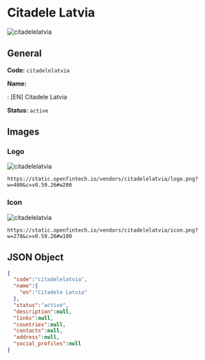 
# Citadele Latvia 
![citadelelatvia](https://static.openfintech.io/vendors/citadelelatvia/logo.png?w=400&c=v0.59.26#w200)  

## General 
 
**Code:** `citadelelatvia` 
 
**Name:** 
 
:	[EN] Citadele Latvia 
 
**Status:** `active` 
 

## Images 

### Logo 
 
![citadelelatvia](https://static.openfintech.io/vendors/citadelelatvia/logo.png?w=400&c=v0.59.26#w200)  

```
https://static.openfintech.io/vendors/citadelelatvia/logo.png?w=400&c=v0.59.26#w200
```  

### Icon 
 
![citadelelatvia](https://static.openfintech.io/vendors/citadelelatvia/icon.png?w=278&c=v0.59.26#w100)  

```
https://static.openfintech.io/vendors/citadelelatvia/icon.png?w=278&c=v0.59.26#w100
```  

## JSON Object 

```json
{
  "code":"citadelelatvia",
  "name":{
    "en":"Citadele Latvia"
  },
  "status":"active",
  "description":null,
  "links":null,
  "countries":null,
  "contacts":null,
  "address":null,
  "social_profiles":null
}
```  
